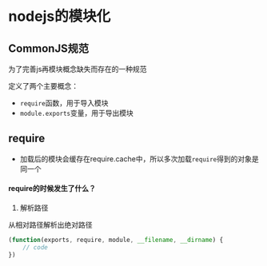 # nodejs的模块化





## CommonJS规范

为了完善js再模块概念缺失而存在的一种规范



定义了两个主要概念：

- `require`函数，用于导入模块
- `module.exports`变量，用于导出模块



## require

- 加载后的模块会缓存在require.cache中，所以多次加载`require`得到的对象是同一个



#### require的时候发生了什么？

1. 解析路径

从相对路径解析出绝对路径



```javascript
(function(exports, require, module, __filename, __dirname) {
	// code
})
```

